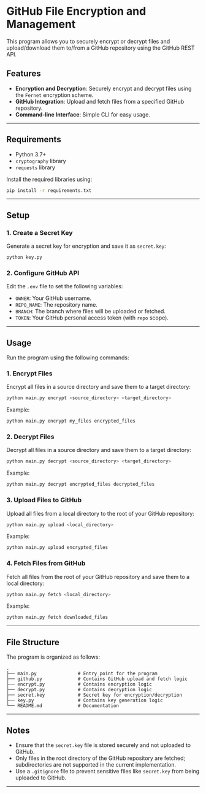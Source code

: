 # GitHub File Encryption and Management

This program allows you to securely encrypt or decrypt files and upload/download them to/from a GitHub repository using the GitHub REST API.

## Features
- **Encryption and Decryption**: Securely encrypt and decrypt files using the `Fernet` encryption scheme.
- **GitHub Integration**: Upload and fetch files from a specified GitHub repository.
- **Command-line Interface**: Simple CLI for easy usage.

---

## Requirements
- Python 3.7+
- `cryptography` library
- `requests` library

Install the required libraries using:
```bash
pip install -r requirements.txt
```

---

## Setup

### 1. Create a Secret Key
Generate a secret key for encryption and save it as `secret.key`:
```bash
python key.py
```

### 2. Configure GitHub API
Edit the `.env` file to set the following variables:
- `OWNER`: Your GitHub username.
- `REPO_NAME`: The repository name.
- `BRANCH`: The branch where files will be uploaded or fetched.
- `TOKEN`: Your GitHub personal access token (with `repo` scope).

---

## Usage

Run the program using the following commands:

### **1. Encrypt Files**
Encrypt all files in a source directory and save them to a target directory:
```bash
python main.py encrypt <source_directory> <target_directory>
```

Example:
```bash
python main.py encrypt my_files encrypted_files
```

### **2. Decrypt Files**
Decrypt all files in a source directory and save them to a target directory:
```bash
python main.py decrypt <source_directory> <target_directory>
```

Example:
```bash
python main.py decrypt encrypted_files decrypted_files
```

### **3. Upload Files to GitHub**
Upload all files from a local directory to the root of your GitHub repository:
```bash
python main.py upload <local_directory>
```

Example:
```bash
python main.py upload encrypted_files
```

### **4. Fetch Files from GitHub**
Fetch all files from the root of your GitHub repository and save them to a local directory:
```bash
python main.py fetch <local_directory>
```

Example:
```bash
python main.py fetch downloaded_files
```

---

## File Structure
The program is organized as follows:
```
.
├── main.py               # Entry point for the program
├── github.py             # Contains GitHub upload and fetch logic
├── encrypt.py            # Contains encryption logic
├── decrypt.py            # Contains decryption logic
├── secret.key            # Secret key for encryption/decryption
├── key.py                # Contains key generation logic
└── README.md             # Documentation
```

---

## Notes
- Ensure that the `secret.key` file is stored securely and not uploaded to GitHub.
- Only files in the root directory of the GitHub repository are fetched; subdirectories are not supported in the current implementation.
- Use a `.gitignore` file to prevent sensitive files like `secret.key` from being uploaded to GitHub.

---
